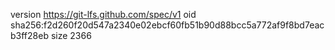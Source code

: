 version https://git-lfs.github.com/spec/v1
oid sha256:f2d260f20d547a2340e02ebcf60fb51b90d88bcc5a772af9f8bd7eacb3ff28eb
size 2366
